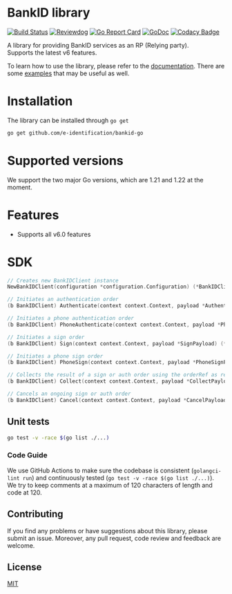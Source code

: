 # BankID library

[![Build Status](https://github.com/e-identification/bankid-go/workflows/Test/badge.svg)](https://github.com/e-identification/bankid-go/actions?query=workflow%3ATest)
[![Reviewdog](https://github.com/e-identification/bankid-go/workflows/reviewdog/badge.svg)](https://github.com/e-identification/bankid-go/actions?query=workflow%3Areviewdog)
[![Go Report Card](https://goreportcard.com/badge/github.com/e-identification/bankid-go)](https://goreportcard.com/report/github.com/e-identification/bankid-go)
[![GoDoc](https://godoc.org/github.com/e-identification/bankid-go?status.svg)](https://godoc.org/github.com/e-identification/bankid-go)
[![Codacy Badge](https://app.codacy.com/project/badge/Grade/df8f68c41bba49e688b4aa2d90313ba8)](https://app.codacy.com/gh/e-identification/bankid-go/dashboard?utm_source=gh&utm_medium=referral&utm_content=&utm_campaign=Badge_grade)

A library for providing BankID services as an RP (Relying party).  
Supports the latest v6 features.

To learn how to use the library, please refer to the [documentation](https://godoc.org/github.com/e-identification/bankid-go). There are some [examples](./examples) that may be useful as well.

# Installation
The library can be installed through `go get` 
```bash
go get github.com/e-identification/bankid-go
```

# Supported versions
We support the two major Go versions, which are 1.21 and 1.22 at the moment.

# Features
- Supports all v6.0 features

# SDK
```go
// Creates new BankIDClient instance
NewBankIDClient(configuration *configuration.Configuration) (*BankIDClient)

// Initiates an authentication order 
(b BankIDClient) Authenticate(context context.Context, payload *AuthenticationPayload) (*AuthenticateResponse, error)

// Initiates a phone authentication order 
(b BankIDClient) PhoneAuthenticate(context context.Context, payload *PhoneAuthenticationPayload) (*PhoneAuthenticateResponse, error)

// Initiates a sign order
(b BankIDClient) Sign(context context.Context, payload *SignPayload) (*SignResponse, error)

// Initiates a phone sign order
(b BankIDClient) PhoneSign(context context.Context, payload *PhoneSignPayload) (*PhoneSignResponse, error)

// Collects the result of a sign or auth order using the orderRef as reference
(b BankIDClient) Collect(context context.Context, payload *CollectPayload) (*CollectResponse, error)

// Cancels an ongoing sign or auth order
(b BankIDClient) Cancel(context context.Context, payload *CancelPayload) (*CancelResponse, error)
```

## Unit tests
```bash
go test -v -race $(go list ./...)
```

### Code Guide

We use GitHub Actions to make sure the codebase is consistent (`golangci-lint run`) and continuously tested (`go test -v -race $(go list ./...)`). We try to keep comments at a maximum of 120 characters of length and code at 120.

## Contributing

If you find any problems or have suggestions about this library, please submit an issue. Moreover, any pull request, code review and feedback are welcome.

## License

[MIT](./LICENSE)
